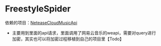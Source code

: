 # FreestyleSpider

依赖的项目：[NeteaseCloudMusicApi](https://github.com/Binaryify/NeteaseCloudMusicApi.git)

- 主要用到里面的api请求，里面调用了网易云音乐的weapi，需要对query进行加密，其实也可以将加密过程移植到自己的项目里【Todo】
